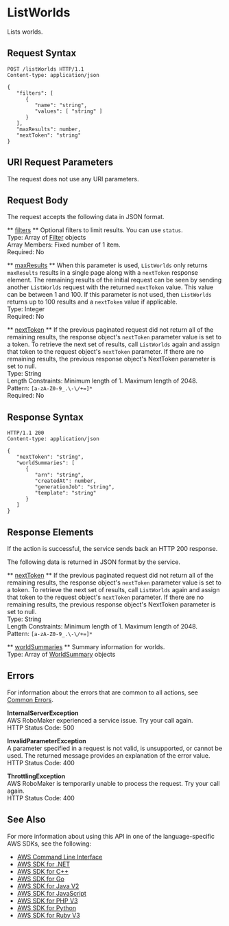 # ListWorlds<a name="API_ListWorlds"></a>

Lists worlds\.

## Request Syntax<a name="API_ListWorlds_RequestSyntax"></a>

```
POST /listWorlds HTTP/1.1
Content-type: application/json

{
   "filters": [ 
      { 
         "name": "string",
         "values": [ "string" ]
      }
   ],
   "maxResults": number,
   "nextToken": "string"
}
```

## URI Request Parameters<a name="API_ListWorlds_RequestParameters"></a>

The request does not use any URI parameters\.

## Request Body<a name="API_ListWorlds_RequestBody"></a>

The request accepts the following data in JSON format\.

 ** [filters](#API_ListWorlds_RequestSyntax) **   <a name="robomaker-ListWorlds-request-filters"></a>
Optional filters to limit results\. You can use `status`\.  
Type: Array of [Filter](API_Filter.md) objects  
Array Members: Fixed number of 1 item\.  
Required: No

 ** [maxResults](#API_ListWorlds_RequestSyntax) **   <a name="robomaker-ListWorlds-request-maxResults"></a>
When this parameter is used, `ListWorlds` only returns `maxResults` results in a single page along with a `nextToken` response element\. The remaining results of the initial request can be seen by sending another `ListWorlds` request with the returned `nextToken` value\. This value can be between 1 and 100\. If this parameter is not used, then `ListWorlds` returns up to 100 results and a `nextToken` value if applicable\.   
Type: Integer  
Required: No

 ** [nextToken](#API_ListWorlds_RequestSyntax) **   <a name="robomaker-ListWorlds-request-nextToken"></a>
If the previous paginated request did not return all of the remaining results, the response object's `nextToken` parameter value is set to a token\. To retrieve the next set of results, call `ListWorlds` again and assign that token to the request object's `nextToken` parameter\. If there are no remaining results, the previous response object's NextToken parameter is set to null\.   
Type: String  
Length Constraints: Minimum length of 1\. Maximum length of 2048\.  
Pattern: `[a-zA-Z0-9_.\-\/+=]*`   
Required: No

## Response Syntax<a name="API_ListWorlds_ResponseSyntax"></a>

```
HTTP/1.1 200
Content-type: application/json

{
   "nextToken": "string",
   "worldSummaries": [ 
      { 
         "arn": "string",
         "createdAt": number,
         "generationJob": "string",
         "template": "string"
      }
   ]
}
```

## Response Elements<a name="API_ListWorlds_ResponseElements"></a>

If the action is successful, the service sends back an HTTP 200 response\.

The following data is returned in JSON format by the service\.

 ** [nextToken](#API_ListWorlds_ResponseSyntax) **   <a name="robomaker-ListWorlds-response-nextToken"></a>
If the previous paginated request did not return all of the remaining results, the response object's `nextToken` parameter value is set to a token\. To retrieve the next set of results, call `ListWorlds` again and assign that token to the request object's `nextToken` parameter\. If there are no remaining results, the previous response object's NextToken parameter is set to null\.   
Type: String  
Length Constraints: Minimum length of 1\. Maximum length of 2048\.  
Pattern: `[a-zA-Z0-9_.\-\/+=]*` 

 ** [worldSummaries](#API_ListWorlds_ResponseSyntax) **   <a name="robomaker-ListWorlds-response-worldSummaries"></a>
Summary information for worlds\.  
Type: Array of [WorldSummary](API_WorldSummary.md) objects

## Errors<a name="API_ListWorlds_Errors"></a>

For information about the errors that are common to all actions, see [Common Errors](CommonErrors.md)\.

 **InternalServerException**   
AWS RoboMaker experienced a service issue\. Try your call again\.  
HTTP Status Code: 500

 **InvalidParameterException**   
A parameter specified in a request is not valid, is unsupported, or cannot be used\. The returned message provides an explanation of the error value\.  
HTTP Status Code: 400

 **ThrottlingException**   
AWS RoboMaker is temporarily unable to process the request\. Try your call again\.  
HTTP Status Code: 400

## See Also<a name="API_ListWorlds_SeeAlso"></a>

For more information about using this API in one of the language\-specific AWS SDKs, see the following:
+  [AWS Command Line Interface](https://docs.aws.amazon.com/goto/aws-cli/robomaker-2018-06-29/ListWorlds) 
+  [AWS SDK for \.NET](https://docs.aws.amazon.com/goto/DotNetSDKV3/robomaker-2018-06-29/ListWorlds) 
+  [AWS SDK for C\+\+](https://docs.aws.amazon.com/goto/SdkForCpp/robomaker-2018-06-29/ListWorlds) 
+  [AWS SDK for Go](https://docs.aws.amazon.com/goto/SdkForGoV1/robomaker-2018-06-29/ListWorlds) 
+  [AWS SDK for Java V2](https://docs.aws.amazon.com/goto/SdkForJavaV2/robomaker-2018-06-29/ListWorlds) 
+  [AWS SDK for JavaScript](https://docs.aws.amazon.com/goto/AWSJavaScriptSDK/robomaker-2018-06-29/ListWorlds) 
+  [AWS SDK for PHP V3](https://docs.aws.amazon.com/goto/SdkForPHPV3/robomaker-2018-06-29/ListWorlds) 
+  [AWS SDK for Python](https://docs.aws.amazon.com/goto/boto3/robomaker-2018-06-29/ListWorlds) 
+  [AWS SDK for Ruby V3](https://docs.aws.amazon.com/goto/SdkForRubyV3/robomaker-2018-06-29/ListWorlds) 